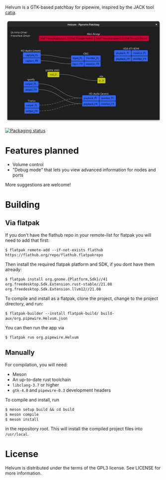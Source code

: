 Helvum is a GTK-based patchbay for pipewire, inspired by the JACK tool [catia](https://kx.studio/Applications:Catia).

![Screenshot](docs/screenshot.png)

[![Packaging status](https://repology.org/badge/vertical-allrepos/helvum.svg)](https://repology.org/project/helvum/versions)


# Features planned

- Volume control
- "Debug mode" that lets you view advanced information for nodes and ports

More suggestions are welcome!

# Building

## Via flatpak
If you don't have the flathub repo in your remote-list for flatpak you will need to add that first:
```shell
$ flatpak remote-add --if-not-exists flathub https://flathub.org/repo/flathub.flatpakrepo
```

Then install the required flatpak platform and SDK, if you dont have them already:
```shell
$ flatpak install org.gnome.{Platform,Sdk}//41 org.freedesktop.Sdk.Extension.rust-stable//21.08 org.freedesktop.Sdk.Extension.llvm12//21.08
```

To compile and install as a flatpak, clone the project, change to the project directory, and run:
```shell
$ flatpak-builder --install flatpak-build/ build-aux/org.pipewire.Helvum.json
```

You can then run the app via
```shell
$ flatpak run org.pipewire.Helvum
```

## Manually
For compilation, you will need:

- Meson
- An up-to-date rust toolchain
- `libclang-3.7` or higher
- `gtk-4.0` and `pipewire-0.3` development headers

To compile and install, run

```shell
$ meson setup build && cd build
$ meson compile
$ meson install
```

in the repository root.
This will install the compiled project files into `/usr/local`.

# License
Helvum is distributed under the terms of the GPL3 license.
See LICENSE for more information.
